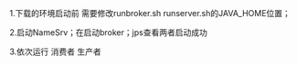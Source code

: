 1.下载的环境启动前 需要修改runbroker.sh runserver.sh的JAVA_HOME位置；

2.启动NameSrv；在启动broker；jps查看两者启动成功

3.依次运行 消费者 生产者 